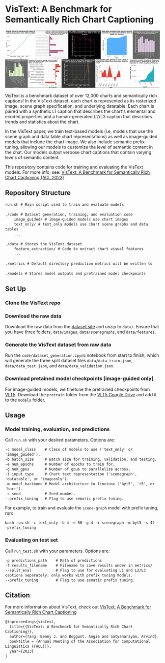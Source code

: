# VisText: A Benchmark for Semantically Rich Chart Captioning
![Saliency card teaser.](teaser.png)

VisText is a benchmark dataset of over 12,000 charts and semantically rich captions! In the VisText dataset, each chart is represented as its rasterized image, scene graph specification, and underlying datatable. Each chart is paired with a synthetic L1 caption that describes the chart's elemental and ecoded properties and a human-generated L2/L3 caption that describes trends and statistics about the chart.

In the VisText paper, we train text-based models (i.e, models that use the scene graph and data table chart representations) as well as image-guided models that include the chart image. We also include semantic prefix-tuning, allowing our models to customize the level of semantic content in the chat. Our models output verbose chart captions that contain varying levels of semantic content.

This repository contains code for training and evaluating the VisText models. For more info, see: [VisText: A Benchmark for Semantically Rich Chart Captioning (ACL 2023)](http://vis.csail.mit.edu/pubs/vistext)

## Repository Structure
```
run.sh # Main script used to train and evaluate models

./code # Dataset generation, training, and evaluation code
    image_guided/ # image-guided models use chart images
    text_only/ # text_only models use chart scene graphs and data tables
    ...
    
./data # Stores the VisText dataset
    feature_extraction/ # Code to extract chart visual features
    ...

./metrics # Default directory prediction metrics will be written to
    
./models # Stores model outputs and pretrained model checkpoints
```

## Set Up
### Clone the VisText repo

### Download the raw data
Download the raw data from the [dataset site](http://vis.csail.mit.edu/) and unzip to `data/`.
Ensure that you have three folders, `data/images`, `data/scenegraphs`, and `data/features`.

### Generate the VisText dataset from raw data
Run the `code/dataset_generation.ipynb` notebook from start to finish, which will generate the three split dataset files `data/data_train.json`, `data/data_test.json`, and `data/data_validation.json`.

### Download pretained model checkpoints [image-guided only]
For image-guided models, we finetune the pretrained checkpoints from [VLT5](https://arxiv.org/abs/2102.02779). Download the `pretrain` folder from the [VLT5 Google Drive](https://drive.google.com/drive/folders/1wLdUVd0zYFsrF0LQvAUCy5TnTGDW48Fo?usp=share_link) and add it to the `models` folder.

## Usage
### Model training, evaluation, and predictions
Call `run.sh` with your desired parameters. Options are:
```
-c model_class    # Class of models to use ('text_only' or 'image_guided').
-b batch_size     # Batch size for training, validation, and testing.
-e num_epochs     # Number of epochs to train for.
-g num_gpus       # Number of gpus to parallelize across.
-i input_type     # Chart text representation ('scenegraph', 'datatable', or 'imageonly').
-m model_backbone # Model architecture to finetune ('byt5', 't5', or 'bart').
-s seed           # Seed number.
--prefix_tuning   # Flag to use sematic prefix tuning.
```
For example, to train and evaluate the `scene-graph` model with prefix tuning, run:
```
bash run.sh -c text_only -b 4 -e 50 -g 4 -i scenegraph -m byt5 -s 42 --prefix_tuning
```
### Evaluating on test set
Call `run_test.sh` with your parameters. Options are:
```
-p predictions_path    # Path of predictions
-f results_filename    # Filename to save results under in metrics/
--split_eval           # Flag to use for evaluating L1 and L2/L3 captions separately; only works with prefix tuning models.
--prefix_tuning        # Flag to use sematic prefix tuning.
```

## Citation
For more information about VisText, check out [VisText: A Benchmark for Semantically Rich Chart Captioning](http://vis.csail.mit.edu/pubs/vistext/)
```
@inproceedings{vistext,
  title={{VisText: A Benchmark for Semantically Rich Chart Captioning}},
  author={Tang, Benny J. and Boggust, Angie and Satyanarayan, Arvind},
  booktitle = {Annual Meeting of the Association for Computational Linguistics ({ACL})},
  year={2023}
}
```
